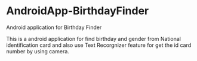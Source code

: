 # AndroidApp-BirthdayFinder


Android application for Birthday Finder

This is a android application for find birthday and gender from National identification card and also use Text Recorgnizer feature for get the id card number by using camera. 



